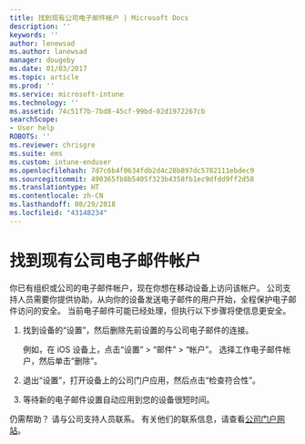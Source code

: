 ```yaml
---
title: 找到现有公司电子邮件帐户 | Microsoft Docs
description: ''
keywords: ''
author: lenewsad
ms.author: lanewsad
manager: dougeby
ms.date: 01/03/2017
ms.topic: article
ms.prod: ''
ms.service: microsoft-intune
ms.technology: ''
ms.assetid: 74c51f7b-7bd8-45cf-99bd-02d1972267cb
searchScope:
- User help
ROBOTS: ''
ms.reviewer: chrisgre
ms.suite: ems
ms.custom: intune-enduser
ms.openlocfilehash: 7d7c6b4f0634fdb2d4c28b897dc5782111ebdec9
ms.sourcegitcommit: 490365fb8b5405f323b4358fb1ec9dfdd9ff2d58
ms.translationtype: HT
ms.contentlocale: zh-CN
ms.lasthandoff: 08/29/2018
ms.locfileid: "43148234"
---
```

# <a name="an-existing-company-email-account-was-found"></a>找到现有公司电子邮件帐户

你已有组织或公司的电子邮件帐户，现在你想在移动设备上访问该帐户。 公司支持人员需要你提供协助，从向你的设备发送电子邮件的用户开始，全程保护电子邮件访问的安全。 当前电子邮件可能已经处理，但执行以下步骤将使信息更安全。

1.  找到设备的“设置”，然后删除先前设置的与公司电子邮件的连接。

    例如，在 iOS 设备上，点击“设置” > “邮件” > “帐户”。 选择工作电子邮件帐户，然后单击“删除”。

2.  退出“设置”，打开设备上的公司门户应用，然后点击“检查符合性”。

3.  等待新的电子邮件设置自动应用到您的设备很短时间。

仍需帮助？ 请与公司支持人员联系。 有关他们的联系信息，请查看[公司门户网站](https://go.microsoft.com/fwlink/?linkid=2010980)。
